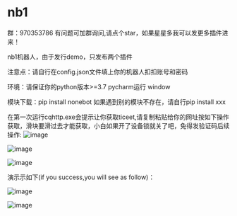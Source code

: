 # nb1
群：970353786   有问题可加群询问,请点个star，如果星星多我可以发更多插件进来！

nb1机器人，由于发行demo，只发布两个插件

注意点：请自行在config.json文件填上你的机器人扣扣账号和密码

环境：请保证你的python版本>=3.7 pycharm运行  window

模块下载：pip install nonebot 如果遇到别的模块不存在，请自行pip install xxx

在第一次运行cqhttp.exe会提示让你获取ticeet,请复制粘贴给你的网址按如下操作获取，滑块要滑过去才能获取，小白如果开了设备锁就关了吧，免得发验证码后续操作:
![image](https://user-images.githubusercontent.com/62045791/116995705-fb2a5380-ad0c-11eb-96e6-60b0b11e9427.png)

![image](https://user-images.githubusercontent.com/62045791/116994901-eef1c680-ad0b-11eb-82a7-90417a11b3a5.png)

![image](https://user-images.githubusercontent.com/62045791/116995616-ddf58500-ad0c-11eb-96da-f4e804a50ccf.png)


演示示如下(if you success,you will see as follow)：

![image](https://user-images.githubusercontent.com/62045791/116991680-830d5f00-ad07-11eb-9363-1a8c9ff94729.png)

![image](https://user-images.githubusercontent.com/62045791/116991701-8b659a00-ad07-11eb-8b14-80972571a6bc.png)
